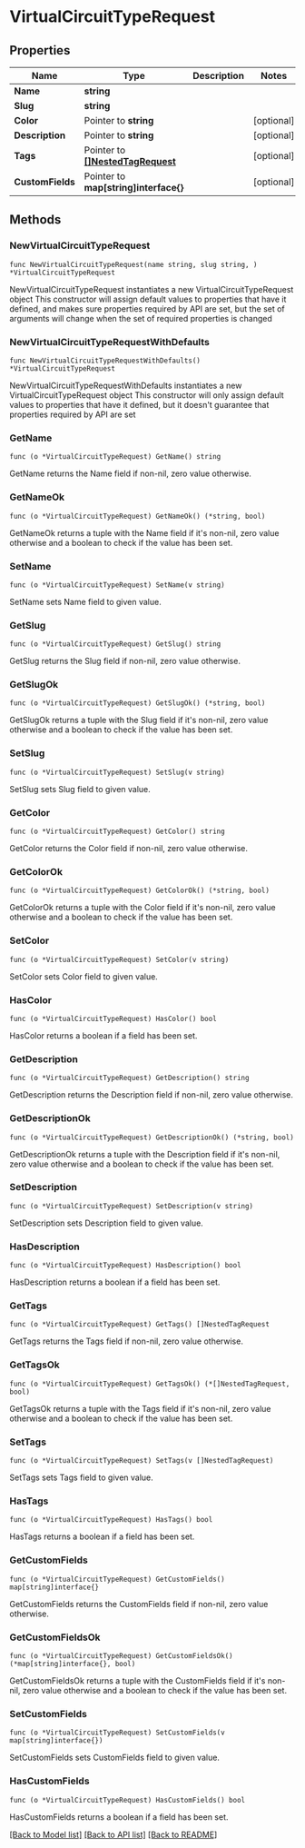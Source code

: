 # VirtualCircuitTypeRequest

## Properties

Name | Type | Description | Notes
------------ | ------------- | ------------- | -------------
**Name** | **string** |  | 
**Slug** | **string** |  | 
**Color** | Pointer to **string** |  | [optional] 
**Description** | Pointer to **string** |  | [optional] 
**Tags** | Pointer to [**[]NestedTagRequest**](NestedTagRequest.md) |  | [optional] 
**CustomFields** | Pointer to **map[string]interface{}** |  | [optional] 

## Methods

### NewVirtualCircuitTypeRequest

`func NewVirtualCircuitTypeRequest(name string, slug string, ) *VirtualCircuitTypeRequest`

NewVirtualCircuitTypeRequest instantiates a new VirtualCircuitTypeRequest object
This constructor will assign default values to properties that have it defined,
and makes sure properties required by API are set, but the set of arguments
will change when the set of required properties is changed

### NewVirtualCircuitTypeRequestWithDefaults

`func NewVirtualCircuitTypeRequestWithDefaults() *VirtualCircuitTypeRequest`

NewVirtualCircuitTypeRequestWithDefaults instantiates a new VirtualCircuitTypeRequest object
This constructor will only assign default values to properties that have it defined,
but it doesn't guarantee that properties required by API are set

### GetName

`func (o *VirtualCircuitTypeRequest) GetName() string`

GetName returns the Name field if non-nil, zero value otherwise.

### GetNameOk

`func (o *VirtualCircuitTypeRequest) GetNameOk() (*string, bool)`

GetNameOk returns a tuple with the Name field if it's non-nil, zero value otherwise
and a boolean to check if the value has been set.

### SetName

`func (o *VirtualCircuitTypeRequest) SetName(v string)`

SetName sets Name field to given value.


### GetSlug

`func (o *VirtualCircuitTypeRequest) GetSlug() string`

GetSlug returns the Slug field if non-nil, zero value otherwise.

### GetSlugOk

`func (o *VirtualCircuitTypeRequest) GetSlugOk() (*string, bool)`

GetSlugOk returns a tuple with the Slug field if it's non-nil, zero value otherwise
and a boolean to check if the value has been set.

### SetSlug

`func (o *VirtualCircuitTypeRequest) SetSlug(v string)`

SetSlug sets Slug field to given value.


### GetColor

`func (o *VirtualCircuitTypeRequest) GetColor() string`

GetColor returns the Color field if non-nil, zero value otherwise.

### GetColorOk

`func (o *VirtualCircuitTypeRequest) GetColorOk() (*string, bool)`

GetColorOk returns a tuple with the Color field if it's non-nil, zero value otherwise
and a boolean to check if the value has been set.

### SetColor

`func (o *VirtualCircuitTypeRequest) SetColor(v string)`

SetColor sets Color field to given value.

### HasColor

`func (o *VirtualCircuitTypeRequest) HasColor() bool`

HasColor returns a boolean if a field has been set.

### GetDescription

`func (o *VirtualCircuitTypeRequest) GetDescription() string`

GetDescription returns the Description field if non-nil, zero value otherwise.

### GetDescriptionOk

`func (o *VirtualCircuitTypeRequest) GetDescriptionOk() (*string, bool)`

GetDescriptionOk returns a tuple with the Description field if it's non-nil, zero value otherwise
and a boolean to check if the value has been set.

### SetDescription

`func (o *VirtualCircuitTypeRequest) SetDescription(v string)`

SetDescription sets Description field to given value.

### HasDescription

`func (o *VirtualCircuitTypeRequest) HasDescription() bool`

HasDescription returns a boolean if a field has been set.

### GetTags

`func (o *VirtualCircuitTypeRequest) GetTags() []NestedTagRequest`

GetTags returns the Tags field if non-nil, zero value otherwise.

### GetTagsOk

`func (o *VirtualCircuitTypeRequest) GetTagsOk() (*[]NestedTagRequest, bool)`

GetTagsOk returns a tuple with the Tags field if it's non-nil, zero value otherwise
and a boolean to check if the value has been set.

### SetTags

`func (o *VirtualCircuitTypeRequest) SetTags(v []NestedTagRequest)`

SetTags sets Tags field to given value.

### HasTags

`func (o *VirtualCircuitTypeRequest) HasTags() bool`

HasTags returns a boolean if a field has been set.

### GetCustomFields

`func (o *VirtualCircuitTypeRequest) GetCustomFields() map[string]interface{}`

GetCustomFields returns the CustomFields field if non-nil, zero value otherwise.

### GetCustomFieldsOk

`func (o *VirtualCircuitTypeRequest) GetCustomFieldsOk() (*map[string]interface{}, bool)`

GetCustomFieldsOk returns a tuple with the CustomFields field if it's non-nil, zero value otherwise
and a boolean to check if the value has been set.

### SetCustomFields

`func (o *VirtualCircuitTypeRequest) SetCustomFields(v map[string]interface{})`

SetCustomFields sets CustomFields field to given value.

### HasCustomFields

`func (o *VirtualCircuitTypeRequest) HasCustomFields() bool`

HasCustomFields returns a boolean if a field has been set.


[[Back to Model list]](../README.md#documentation-for-models) [[Back to API list]](../README.md#documentation-for-api-endpoints) [[Back to README]](../README.md)


